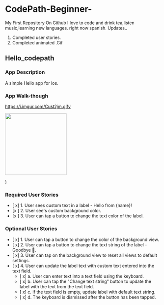# CodePath-Beginner-
My First Repository On Github
I love to code and drink tea,listen music,learning new languages.
right now spanish.
Updates..
1. Completed user stories.
2. Completed animated .Gif
## Hello_codepath

### App Description
A simple Hello app for ios.

### App Walk-though
https://i.imgur.com/Cust2jm.gifv

<img src="https://i.imgur.com/Cust2jm.gifv" width=200><br>

)

### Required User Stories
- [ x] 1. User sees custom text in a label - Hello from {name}!
- [x ] 2. User see's custom background color.
- [x ] 3. User can tap a button to change the text color of the label.

### Optional User Stories
- [ x] 1. User can tap a button to change the color of the background view.
- [ x] 2. User can tap a button to change the text string of the label - Goodbye 👋.
- [ x] 3. User can tap on the background view to reset all views to default settings.
- [ x] 4. User can update the label text with custom text entered into the text field.
   - [ x] a. User can enter text into a text field using the keyboard.
   - [ x] b. User can tap the "Change text string" button to update the label with the text from the text field.
   - [ x] c. If the text field is empty, update label with default text string.
   - [ x] d. The keyboard is dismissed after the button has been tapped.

